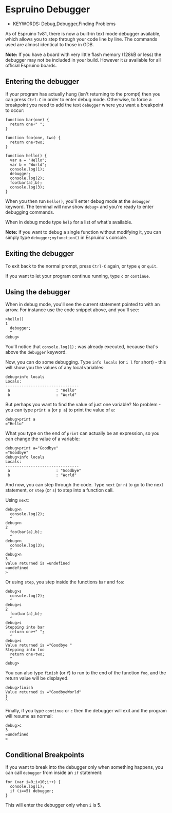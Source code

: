 <!--- Copyright (c) 2015 Gordon Williams, Pur3 Ltd. See the file LICENSE for copying permission. -->
Espruino Debugger
===============

* KEYWORDS: Debug,Debugger,Finding Problems

As of Espruino 1v81, there is now a built-in text mode debugger available, which allows you to step through your code line by line. The commands used are almost identical to those in GDB.

**Note:** If you have a board with very little flash memory (128kB or less) the debugger may not be included in your build. However it *is* available for all official Espruino boards.

Entering the debugger
-------------------

If your program has actually hung (isn't returning to the prompt) then you can press `Ctrl-C` in order to enter debug mode. Otherwise, to force a breakpoint you need to add the text `debugger` where you want a breakpoint to occur:

```
function bar(one) {
  return one+" ";
}

function foo(one, two) {
  return one+two;
}

function hello() {
  var a = "Hello";
  var b = "World";
  console.log(1);
  debugger;
  console.log(2);
  foo(bar(a),b);
  console.log(3);
}
```

When you then run `hello()`, you'll enter debug mode at the `debugger` keyword. The terminal will now show `debug>` and you're ready to enter debugging commands.

When in debug mode type `help` for a list of what's available.

**Note:** if you want to debug a single function without modifying it, you can simply type `debugger;myfunction()` in Espruino's console.

Exiting the debugger
------------------

To exit back to the normal prompt, press `Ctrl-C` again, or type `q` or `quit`.

If you want to let your program continue running, type `c` or `continue`.


Using the debugger
----------------

When in debug mode, you'll see the current statement pointed to with an arrow. For instance use the code snippet above, and you'll see:

```
>hello()
1
  debugger;
  ^
debug> 
```

You'll notice that `console.log(1);` was already executed, because that's above the `debugger` keyword.

Now, you can do some debugging. Type `info locals` (or `i l` for short) - this will show you the values of any local variables:

```
debug>info locals
Locals:
--------------------------------
 a                    : "Hello"
 b                    : "World"
```

But perhaps you want to find the value of just one variable? No problem - you can type `print a` (or `p a`) to print the value of a:

```
debug>print a
="Hello"
```

What you type on the end of `print` can actually be an expression, so you can change the value of a variable:

```
debug>print a="Goodbye"
="Goodbye"
debug>info locals
Locals:
--------------------------------
 a                    : "Goodbye"
 b                    : "World"
```

And now, you can step through the code. Type `next` (or `n`) to go to the next statement, or `step` (or `s`) to step into a function call.

Using `next`:

```
debug>n
  console.log(2);
  ^
debug>n
2
  foo(bar(a),b);
  ^
debug>n
  console.log(3);
  ^
debug>n
3
Value returned is =undefined
=undefined
> 
```

Or using `step`, you step inside the functions `bar` and `foo`:

```
debug>s
  console.log(2);
  ^
debug>s
2
  foo(bar(a),b);
  ^
debug>s
Stepping into bar
  return one+" ";
  ^
debug>s
Value returned is ="Goodbye "
Stepping into foo
  return one+two;
  ^
debug>
```

You can also type `finish` (or `f`) to run to the end of the function `foo`, and the return value will be displayed.

```
debug>finish
Value returned is ="GoodbyeWorld"
}
^
```

Finally, if you type `continue` or `c` then the debugger will exit and the program will resume as normal:

```
debug>c
3
=undefined
>
```

Conditional Breakpoints
---------------------

If you want to break into the debugger only when something happens, you can call `debugger` from inside an `if` statement:

```
for (var i=0;i<10;i++) {
  console.log(i);
  if (i==5) debugger;
}
```

This will enter the debugger only when `i` is 5.

